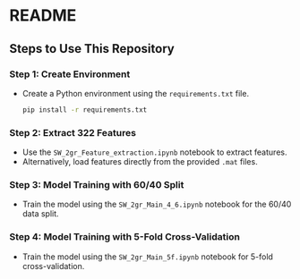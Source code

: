# README

## Steps to Use This Repository

### Step 1: Create Environment
- Create a Python environment using the `requirements.txt` file.
  ```bash
  pip install -r requirements.txt
  ```

### Step 2: Extract 322 Features
- Use the `SW_2gr_Feature_extraction.ipynb` notebook to extract features.
- Alternatively, load features directly from the provided `.mat` files.

### Step 3: Model Training with 60/40 Split
- Train the model using the `SW_2gr_Main_4_6.ipynb` notebook for the 60/40 data split.

### Step 4: Model Training with 5-Fold Cross-Validation
- Train the model using the `SW_2gr_Main_5f.ipynb` notebook for 5-fold cross-validation.
